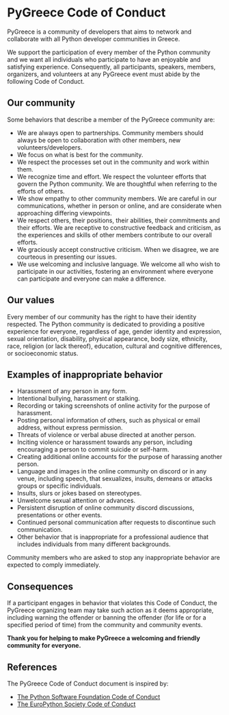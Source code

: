# PyGreece Code of Conduct

PyGreece is a community of developers that aims to network and collaborate with all Python
developer communities in Greece.

We support the participation of every member of the Python community and we want all
individuals who participate to have an enjoyable and satisfying experience. Consequently,
all participants, speakers, members, organizers, and volunteers at any PyGreece event must
abide by the following Code of Conduct.

## Our community

Some behaviors that describe a member of the PyGreece community are:

- We are always open to partnerships. Community members should always be open to
  collaboration with other members, new volunteers/developers.
- We focus on what is best for the community.
- We respect the processes set out in the community and work within them.
- We recognize time and effort. We respect the volunteer efforts that govern the Python
  community. We are thoughtful when referring to the efforts of others.
- We show empathy to other community members. We are careful in our communications,
  whether in person or online, and are considerate when approaching differing viewpoints.
- We respect others, their positions, their abilities, their commitments and their
  efforts. We are receptive to constructive feedback and criticism, as the experiences and
  skills of other members contribute to our overall efforts.
- We graciously accept constructive criticism. When we disagree, we are courteous in
  presenting our issues.
- We use welcoming and inclusive language. We welcome all who wish to participate in our
  activities, fostering an environment where everyone can participate and everyone can
  make a difference.

## Our values

Every member of our community has the right to have their identity respected. The Python
community is dedicated to providing a positive experience for everyone, regardless of age,
gender identity and expression, sexual orientation, disability, physical appearance, body
size, ethnicity, race, religion (or lack thereof), education, cultural and cognitive
differences, or socioeconomic status.

## Examples of inappropriate behavior

- Harassment of any person in any form.
- Intentional bullying, harassment or stalking.
- Recording or taking screenshots of online activity for the purpose of harassment.
- Posting personal information of others, such as physical or email address, without
  express permission.
- Threats of violence or verbal abuse directed at another person.
- Inciting violence or harassment towards any person, including encouraging a person to
  commit suicide or self-harm.
- Creating additional online accounts for the purpose of harassing another person.
- Language and images in the online community on discord or in any venue, including
  speech, that sexualizes, insults, demeans or attacks groups or specific individuals.
- Insults, slurs or jokes based on stereotypes.
- Unwelcome sexual attention or advances.
- Persistent disruption of online community discord discussions, presentations or other
  events.
- Continued personal communication after requests to discontinue such communication.
- Other behavior that is inappropriate for a professional audience that includes
  individuals from many different backgrounds.

Community members who are asked to stop any inappropriate behavior are expected to comply
immediately.

## Consequences

If a participant engages in behavior that violates this Code of Conduct, the PyGreece
organizing team may take such action as it deems appropriate, including warning the
offender or banning the offender (for life or for a specified period of time) from the
community and community events.

**Thank you for helping to make PyGreece a welcoming and friendly community for
everyone.**

## References

The PyGreece Code of Conduct document is inspired by:

- [The Python Software Foundation Code of Conduct](https://policies.python.org/python.org/code-of-conduct)
- [The EuroPython Society Code of Conduct](https://www.europython-society.org/coc/)
